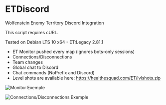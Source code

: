 # ETDiscord
Wolfenstein Enemy Territory Discord Integration

This script requires cURL. 

Tested on Debian LTS 10 x64 - ET:Legacy 2.81.1

- ET Monitor pushed every map (ignores bots-only sessions)
- Connections/Disconnections
- Team changes
- Global chat to Discord
- Chat commands (NoPrefix and Discord)
- Level shots are available here: https://healthesquad.com/ET/lvlshots.zip

![Monitor Exemple](https://healthesquad.com/ET/exemple.png)


![Connections/Disconnections Exemple](https://healthesquad.com/ET/exemple2.png)
